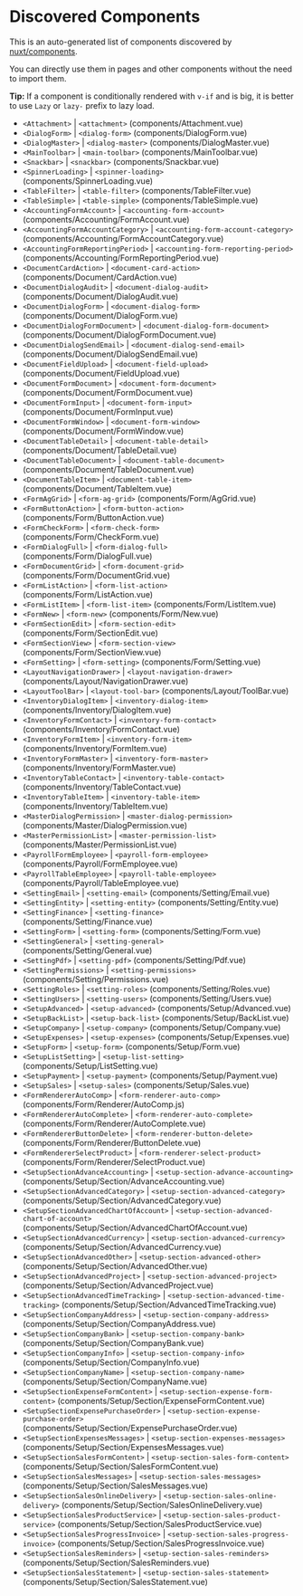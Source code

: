 # Discovered Components

This is an auto-generated list of components discovered by [nuxt/components](https://github.com/nuxt/components).

You can directly use them in pages and other components without the need to import them.

**Tip:** If a component is conditionally rendered with `v-if` and is big, it is better to use `Lazy` or `lazy-` prefix to lazy load.

- `<Attachment>` | `<attachment>` (components/Attachment.vue)
- `<DialogForm>` | `<dialog-form>` (components/DialogForm.vue)
- `<DialogMaster>` | `<dialog-master>` (components/DialogMaster.vue)
- `<MainToolbar>` | `<main-toolbar>` (components/MainToolbar.vue)
- `<Snackbar>` | `<snackbar>` (components/Snackbar.vue)
- `<SpinnerLoading>` | `<spinner-loading>` (components/SpinnerLoading.vue)
- `<TableFilter>` | `<table-filter>` (components/TableFilter.vue)
- `<TableSimple>` | `<table-simple>` (components/TableSimple.vue)
- `<AccountingFormAccount>` | `<accounting-form-account>` (components/Accounting/FormAccount.vue)
- `<AccountingFormAccountCategory>` | `<accounting-form-account-category>` (components/Accounting/FormAccountCategory.vue)
- `<AccountingFormReportingPeriod>` | `<accounting-form-reporting-period>` (components/Accounting/FormReportingPeriod.vue)
- `<DocumentCardAction>` | `<document-card-action>` (components/Document/CardAction.vue)
- `<DocumentDialogAudit>` | `<document-dialog-audit>` (components/Document/DialogAudit.vue)
- `<DocumentDialogForm>` | `<document-dialog-form>` (components/Document/DialogForm.vue)
- `<DocumentDialogFormDocument>` | `<document-dialog-form-document>` (components/Document/DialogFormDocument.vue)
- `<DocumentDialogSendEmail>` | `<document-dialog-send-email>` (components/Document/DialogSendEmail.vue)
- `<DocumentFieldUpload>` | `<document-field-upload>` (components/Document/FieldUpload.vue)
- `<DocumentFormDocument>` | `<document-form-document>` (components/Document/FormDocument.vue)
- `<DocumentFormInput>` | `<document-form-input>` (components/Document/FormInput.vue)
- `<DocumentFormWindow>` | `<document-form-window>` (components/Document/FormWindow.vue)
- `<DocumentTableDetail>` | `<document-table-detail>` (components/Document/TableDetail.vue)
- `<DocumentTableDocument>` | `<document-table-document>` (components/Document/TableDocument.vue)
- `<DocumentTableItem>` | `<document-table-item>` (components/Document/TableItem.vue)
- `<FormAgGrid>` | `<form-ag-grid>` (components/Form/AgGrid.vue)
- `<FormButtonAction>` | `<form-button-action>` (components/Form/ButtonAction.vue)
- `<FormCheckForm>` | `<form-check-form>` (components/Form/CheckForm.vue)
- `<FormDialogFull>` | `<form-dialog-full>` (components/Form/DialogFull.vue)
- `<FormDocumentGrid>` | `<form-document-grid>` (components/Form/DocumentGrid.vue)
- `<FormListAction>` | `<form-list-action>` (components/Form/ListAction.vue)
- `<FormListItem>` | `<form-list-item>` (components/Form/ListItem.vue)
- `<FormNew>` | `<form-new>` (components/Form/New.vue)
- `<FormSectionEdit>` | `<form-section-edit>` (components/Form/SectionEdit.vue)
- `<FormSectionView>` | `<form-section-view>` (components/Form/SectionView.vue)
- `<FormSetting>` | `<form-setting>` (components/Form/Setting.vue)
- `<LayoutNavigationDrawer>` | `<layout-navigation-drawer>` (components/Layout/NavigationDrawer.vue)
- `<LayoutToolBar>` | `<layout-tool-bar>` (components/Layout/ToolBar.vue)
- `<InventoryDialogItem>` | `<inventory-dialog-item>` (components/Inventory/DialogItem.vue)
- `<InventoryFormContact>` | `<inventory-form-contact>` (components/Inventory/FormContact.vue)
- `<InventoryFormItem>` | `<inventory-form-item>` (components/Inventory/FormItem.vue)
- `<InventoryFormMaster>` | `<inventory-form-master>` (components/Inventory/FormMaster.vue)
- `<InventoryTableContact>` | `<inventory-table-contact>` (components/Inventory/TableContact.vue)
- `<InventoryTableItem>` | `<inventory-table-item>` (components/Inventory/TableItem.vue)
- `<MasterDialogPermission>` | `<master-dialog-permission>` (components/Master/DialogPermission.vue)
- `<MasterPermissionList>` | `<master-permission-list>` (components/Master/PermissionList.vue)
- `<PayrollFormEmployee>` | `<payroll-form-employee>` (components/Payroll/FormEmployee.vue)
- `<PayrollTableEmployee>` | `<payroll-table-employee>` (components/Payroll/TableEmployee.vue)
- `<SettingEmail>` | `<setting-email>` (components/Setting/Email.vue)
- `<SettingEntity>` | `<setting-entity>` (components/Setting/Entity.vue)
- `<SettingFinance>` | `<setting-finance>` (components/Setting/Finance.vue)
- `<SettingForm>` | `<setting-form>` (components/Setting/Form.vue)
- `<SettingGeneral>` | `<setting-general>` (components/Setting/General.vue)
- `<SettingPdf>` | `<setting-pdf>` (components/Setting/Pdf.vue)
- `<SettingPermissions>` | `<setting-permissions>` (components/Setting/Permissions.vue)
- `<SettingRoles>` | `<setting-roles>` (components/Setting/Roles.vue)
- `<SettingUsers>` | `<setting-users>` (components/Setting/Users.vue)
- `<SetupAdvanced>` | `<setup-advanced>` (components/Setup/Advanced.vue)
- `<SetupBackList>` | `<setup-back-list>` (components/Setup/BackList.vue)
- `<SetupCompany>` | `<setup-company>` (components/Setup/Company.vue)
- `<SetupExpenses>` | `<setup-expenses>` (components/Setup/Expenses.vue)
- `<SetupForm>` | `<setup-form>` (components/Setup/Form.vue)
- `<SetupListSetting>` | `<setup-list-setting>` (components/Setup/ListSetting.vue)
- `<SetupPayment>` | `<setup-payment>` (components/Setup/Payment.vue)
- `<SetupSales>` | `<setup-sales>` (components/Setup/Sales.vue)
- `<FormRendererAutoComp>` | `<form-renderer-auto-comp>` (components/Form/Renderer/AutoComp.js)
- `<FormRendererAutoComplete>` | `<form-renderer-auto-complete>` (components/Form/Renderer/AutoComplete.vue)
- `<FormRendererButtonDelete>` | `<form-renderer-button-delete>` (components/Form/Renderer/ButtonDelete.vue)
- `<FormRendererSelectProduct>` | `<form-renderer-select-product>` (components/Form/Renderer/SelectProduct.vue)
- `<SetupSectionAdvanceAccounting>` | `<setup-section-advance-accounting>` (components/Setup/Section/AdvanceAccounting.vue)
- `<SetupSectionAdvancedCategory>` | `<setup-section-advanced-category>` (components/Setup/Section/AdvancedCategory.vue)
- `<SetupSectionAdvancedChartOfAccount>` | `<setup-section-advanced-chart-of-account>` (components/Setup/Section/AdvancedChartOfAccount.vue)
- `<SetupSectionAdvancedCurrency>` | `<setup-section-advanced-currency>` (components/Setup/Section/AdvancedCurrency.vue)
- `<SetupSectionAdvancedOther>` | `<setup-section-advanced-other>` (components/Setup/Section/AdvancedOther.vue)
- `<SetupSectionAdvancedProject>` | `<setup-section-advanced-project>` (components/Setup/Section/AdvancedProject.vue)
- `<SetupSectionAdvancedTimeTracking>` | `<setup-section-advanced-time-tracking>` (components/Setup/Section/AdvancedTimeTracking.vue)
- `<SetupSectionCompanyAddress>` | `<setup-section-company-address>` (components/Setup/Section/CompanyAddress.vue)
- `<SetupSectionCompanyBank>` | `<setup-section-company-bank>` (components/Setup/Section/CompanyBank.vue)
- `<SetupSectionCompanyInfo>` | `<setup-section-company-info>` (components/Setup/Section/CompanyInfo.vue)
- `<SetupSectionCompanyName>` | `<setup-section-company-name>` (components/Setup/Section/CompanyName.vue)
- `<SetupSectionExpenseFormContent>` | `<setup-section-expense-form-content>` (components/Setup/Section/ExpenseFormContent.vue)
- `<SetupSectionExpensePurchaseOrder>` | `<setup-section-expense-purchase-order>` (components/Setup/Section/ExpensePurchaseOrder.vue)
- `<SetupSectionExpensesMessages>` | `<setup-section-expenses-messages>` (components/Setup/Section/ExpensesMessages.vue)
- `<SetupSectionSalesFormContent>` | `<setup-section-sales-form-content>` (components/Setup/Section/SalesFormContent.vue)
- `<SetupSectionSalesMessages>` | `<setup-section-sales-messages>` (components/Setup/Section/SalesMessages.vue)
- `<SetupSectionSalesOnlineDelivery>` | `<setup-section-sales-online-delivery>` (components/Setup/Section/SalesOnlineDelivery.vue)
- `<SetupSectionSalesProductService>` | `<setup-section-sales-product-service>` (components/Setup/Section/SalesProductService.vue)
- `<SetupSectionSalesProgressInvoice>` | `<setup-section-sales-progress-invoice>` (components/Setup/Section/SalesProgressInvoice.vue)
- `<SetupSectionSalesReminders>` | `<setup-section-sales-reminders>` (components/Setup/Section/SalesReminders.vue)
- `<SetupSectionSalesStatement>` | `<setup-section-sales-statement>` (components/Setup/Section/SalesStatement.vue)
